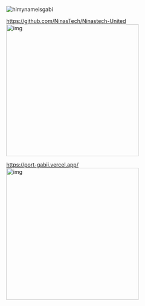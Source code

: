 




<!---
ruthss0/ruthss0 is a ✨ special ✨ repository because its `README.md` (this file) appears on your GitHub profile.
You can click the Preview link to take a look at your changes.
--->

![himynameisgabi](https://github.com/ruthss0/ruthss0/assets/82294375/75098791-d5f0-4eb2-b047-d62c0f4feddc)


<p align="left"> 

https://github.com/NinasTech/Ninastech-United
   <img src="https://github.com/ruthss0/ruthss0/assets/82294375/170a80c5-5f56-4b74-96d9-163b5a01ea22" width="350" alt="img">
</p>

<p align="right"> 

https://port-gabii.vercel.app/ 
   <img src="https://github.com/ruthss0/ruthss0/assets/82294375/3d6cb959-26a6-4153-9742-d2161fa581bd" width="350" alt="img">

</p>





